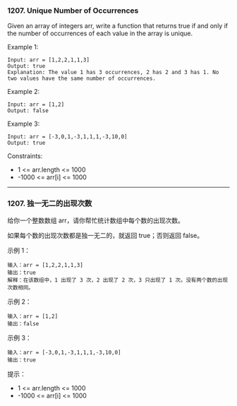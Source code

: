 ### 1207. Unique Number of Occurrences
Given an array of integers arr, write a function that returns true if and only if the number of occurrences of each value in the array is unique.



Example 1:

	Input: arr = [1,2,2,1,1,3]
	Output: true
	Explanation: The value 1 has 3 occurrences, 2 has 2 and 3 has 1. No two values have the same number of occurrences.

Example 2:

	Input: arr = [1,2]
	Output: false

Example 3:

	Input: arr = [-3,0,1,-3,1,1,1,-3,10,0]
	Output: true



Constraints:

* 1 <= arr.length <= 1000
* -1000 <= arr[i] <= 1000

----

### 1207. 独一无二的出现次数
给你一个整数数组 arr，请你帮忙统计数组中每个数的出现次数。

如果每个数的出现次数都是独一无二的，就返回 true；否则返回 false。



示例 1：

	输入：arr = [1,2,2,1,1,3]
	输出：true
	解释：在该数组中，1 出现了 3 次，2 出现了 2 次，3 只出现了 1 次。没有两个数的出现次数相同。

示例 2：

	输入：arr = [1,2]
	输出：false

示例 3：

	输入：arr = [-3,0,1,-3,1,1,1,-3,10,0]
	输出：true



提示：

* 1 <= arr.length <= 1000
* -1000 <= arr[i] <= 1000

